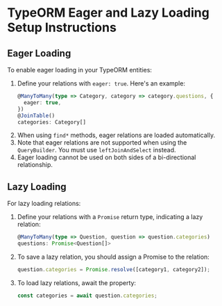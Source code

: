 # TypeORM Eager and Lazy Loading Setup Instructions

## Eager Loading

To enable eager loading in your TypeORM entities:

1. Define your relations with `eager: true`. Here's an example:
   ```typescript
   @ManyToMany(type => Category, category => category.questions, {
     eager: true,
   })
   @JoinTable()
   categories: Category[]
   ```
2. When using `find*` methods, eager relations are loaded automatically.
3. Note that eager relations are not supported when using the `QueryBuilder`. You must use `leftJoinAndSelect` instead.
4. Eager loading cannot be used on both sides of a bi-directional relationship.

## Lazy Loading

For lazy loading relations:

1. Define your relations with a `Promise` return type, indicating a lazy relation:
   ```typescript
   @ManyToMany(type => Question, question => question.categories)
   questions: Promise<Question[]>
   ```
2. To save a lazy relation, you should assign a Promise to the relation:
   ```typescript
   question.categories = Promise.resolve([category1, category2]);
   ```
3. To load lazy relations, await the property:
   ```typescript
   const categories = await question.categories;
   ```
